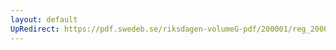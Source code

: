 ```yaml
---
layout: default
UpRedirect: https://pdf.swedeb.se/riksdagen-volumeG-pdf/200001/reg_200001/reg_200001_0523.pdf
---
```


